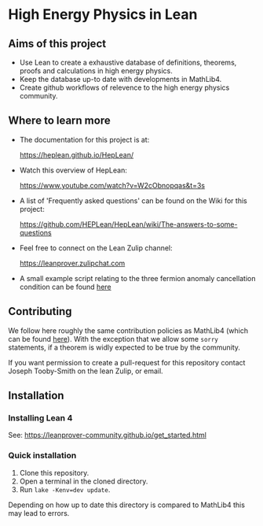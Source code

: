 # High Energy Physics in Lean

## Aims of this project

- Use Lean to create a exhaustive database of definitions, theorems, proofs and calculations in high energy physics.
- Keep the database up-to date with developments in MathLib4. 
- Create github workflows of relevence to the high energy physics community. 

## Where to learn more 

- The documentation for this project is at: 

  https://heplean.github.io/HepLean/

- Watch this overview of HepLean:

  https://www.youtube.com/watch?v=W2cObnopqas&t=3s
- A list of 'Frequently asked questions' can be found on the Wiki for this project: 

  https://github.com/HEPLean/HepLean/wiki/The-answers-to-some-questions
- Feel free to connect on the Lean Zulip channel: 

  https://leanprover.zulipchat.com

- A small example script relating to the three fermion anomaly cancellation condition can be found [here](https://live.lean-lang.org/#code=import%20Mathlib.Tactic.Polyrith%20%0A%0Atheorem%20threeFamily%20(a%20b%20c%20%3A%20ℚ)%20(h%20%3A%20a%20%2B%20b%20%2B%20c%20%3D%200)%20(h3%20%3A%20a%20%5E%203%20%2B%20b%20%5E%203%20%2B%20c%20%5E%203%20%3D%200)%20%3A%20%0A%20%20%20%20a%20%3D%200%20∨%20b%20%3D%200%20∨%20c%20%3D%200%20%20%3A%3D%20by%20%0A%20%20have%20h1%20%3A%20c%20%3D%20-%20(a%20%2B%20b)%20%3A%3D%20by%20%0A%20%20%20%20linear_combination%20h%20%0A%20%20have%20h4%20%3A%20%203%20*%20a%20*%20b%20*%20c%20%3D%200%20%3A%3D%20by%20%0A%20%20%20%20rw%20%5B←%20h3%2C%20h1%5D%0A%20%20%20%20ring%20%0A%20%20simp%20at%20h4%20%0A%20%20exact%20or_assoc.mp%20h4%0A%20%20%0A)

  

## Contributing 

We follow here roughly the same contribution policies as MathLib4 (which can be found [here](https://leanprover-community.github.io/contribute/index.html)). With the exception that we allow some `sorry` statements, if a theorem is widly expected to be true by the community. 

If you want permission to create a pull-request for this repository contact Joseph Tooby-Smith on the lean Zulip, or email. 

## Installation

### Installing Lean 4 

See: https://leanprover-community.github.io/get_started.html

### Quick installation 

1. Clone this repository. 
2. Open a terminal in the cloned directory. 
2. Run `lake -Kenv=dev update`.

Depending on how up to date this directory is compared to MathLib4 this may lead to errors.
